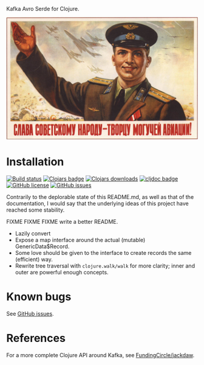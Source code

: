 Kafka Avro Serde for Clojure.

![слава советскому народу](dev-resources/слава-советскому-народу.jpg)

# Installation

[![Build status](https://img.shields.io/github/workflow/status/piotr-yuxuan/slava/Walter%20CD)](https://github.com/piotr-yuxuan/slava/actions/workflows/walter-cd.yml)
[![Clojars badge](https://img.shields.io/clojars/v/piotr-yuxuan/slava.svg)](https://clojars.org/piotr-yuxuan/slava)
[![Clojars downloads](https://img.shields.io/clojars/dt/piotr-yuxuan/slava)](https://clojars.org/piotr-yuxuan/piotr-yuxuan/slava)
[![cljdoc badge](https://cljdoc.org/badge/piotr-yuxuan/slava)](https://cljdoc.org/d/piotr-yuxuan/slava/CURRENT)
[![GitHub license](https://img.shields.io/github/license/piotr-yuxuan/slava)](https://github.com/piotr-yuxuan/slava/blob/main/LICENSE)
[![GitHub issues](https://img.shields.io/github/issues/piotr-yuxuan/slava)](https://github.com/piotr-yuxuan/slava/issues)

Contrarily to the deplorable state of this README.md, as well as that
of the documentation, I would say that the underlying ideas of this
project have reached some stability.

FIXME FIXME FIXME write a better README.

- Lazily convert
- Expose a map interface around the actual (mutable)
  GenericData$Record.
- Some love should be given to the interface to create records the
  same (efficient) way.
- Rewrite tree traversal with `clojure.walk/walk` for more clarity;
  inner and outer are powerful enough concepts.

# Known bugs

See [GitHub issues](https://github.com/piotr-yuxuan/slava/issues).

# References

For a more complete Clojure API around Kafka, see
[FundingCircle/jackdaw](https://github.com/FundingCircle/jackdaw).
